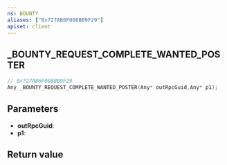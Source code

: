 ```yaml
---
ns: BOUNTY
aliases: ["0x727AB6F008BB9F29"]
apiset: client
---
```

## _BOUNTY_REQUEST_COMPLETE_WANTED_POSTER

```c
// 0x727AB6F008BB9F29
Any _BOUNTY_REQUEST_COMPLETE_WANTED_POSTER(Any* outRpcGuid,Any* p1);
```


## Parameters
* **outRpcGuid**:
* **p1**:

## Return value

